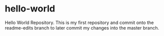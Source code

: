 # hello-world
Hello World Repository.
This is my first repository and commit onto the readme-edits branch to later commit my changes into the master branch.
